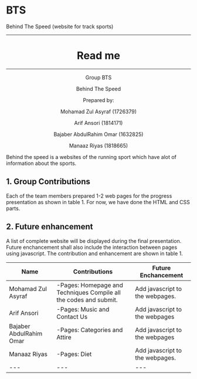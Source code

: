 # BTS
 Behind The Speed (website for track sports)


---
<h1 align= "center"> Read me </h1>

---

<p align= "center"> Group BTS </p>
<p align= "center"> Behind The Speed </p>
<p align= "center"> Prepared by: </p>
<p align= "center"> Mohamad Zul Asyraf (1726379) </p>
<p align= "center"> Arif Ansori (1814171) </p>
<p align= "center"> Bajaber AbdulRahim Omar (1632825) </p>
<p align= "center"> Manaaz Riyas (1818665) </p>

Behind the speed is a websites of the running sport which have alot of information about the sports.

<h2>1. Group Contributions</h2>
Each of the team members prepared 1-2 web pages for the progress presentation as shown in table 1. For now, we have done the HTML and CSS parts. 

<h2>2. Future enhancement</h2>
A list of complete website will be displayed during the final presentation. Future enchancement shall also include the interaction between pages using javascript.
The contribution and enhancement are shown in table 1.


| Name | Contributions | Future Enchancement |
| ---- | ---- | ---- |
| Mohamad Zul Asyraf | -Pages: Homepage and Techniques Compile all the codes and submit. |  Add javascript to the webpages. | 
| Arif Ansori | -Pages: Music and Contact Us | Add javascript to the webpages |
|  Bajaber AbdulRahim Omar | -Pages: Categories and Attire | Add javascript to the webpages |
| Manaaz Riyas | -Pages: Diet | Add javascript to the webpages. | 
| --- | --- | --- |






